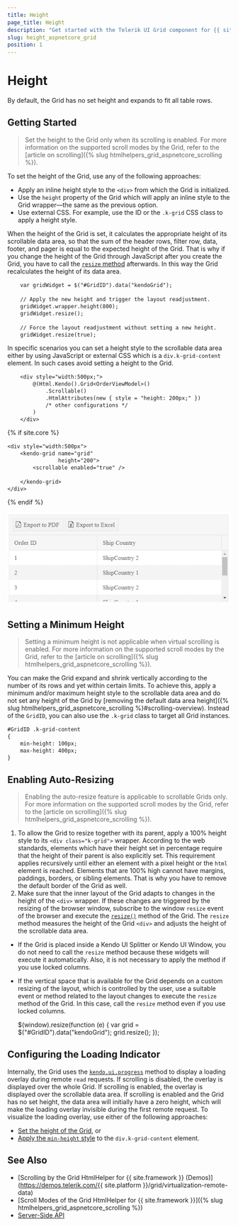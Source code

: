 ```yaml
---
title: Height
page_title: Height
description: "Get started with the Telerik UI Grid component for {{ site.framework }} and learn how to apply different heights to the Grid."
slug: height_aspnetcore_grid
position: 1
---
```


# Height

By default, the Grid has no set height and expands to fit all table rows.

## Getting Started

> Set the height to the Grid only when its scrolling is enabled. For more information on the supported scroll modes by the Grid, refer to the [article on scrolling]({% slug htmlhelpers_grid_aspnetcore_scrolling %}).  

To set the height of the Grid, use any of the following approaches:
* Apply an inline height style to the `<div>` from which the Grid is initialized.
* Use the `height` property of the Grid which will apply an inline style to the Grid wrapper&mdash;the same as the previous option.
* Use external CSS. For example, use the ID or the `.k-grid` CSS class to apply a height style.

When the height of the Grid is set, it calculates the appropriate height of its scrollable data area, so that the sum of the header rows, filter row, data, footer, and pager is equal to the expected height of the Grid. That is why if you change the height of the Grid through JavaScript after you create the Grid, you have to call the [`resize` method](https://docs.telerik.com/kendo-ui/api/javascript/kendo/methods/resize) afterwards. In this way the Grid recalculates the height of its data area.

        var gridWidget = $("#GridID").data("kendoGrid");

        // Apply the new height and trigger the layout readjustment.
        gridWidget.wrapper.height(800);
        gridWidget.resize();

        // Force the layout readjustment without setting a new height.
        gridWidget.resize(true);

In specific scenarios you can set a height style to the scrollable data area either by using JavaScript or external CSS which is a `div.k-grid-content` element. In such cases avoid setting a height to the Grid.

```HtmlHelper
    <div style="width:500px;">
        @(Html.Kendo().Grid<OrderViewModel>()
            .Scrollable()
            .HtmlAttributes(new { style = "height: 200px;" })
            /* other configurations */
        )
    </div>
```
{% if site.core %}
```TagHelper
<div style="width:500px">
    <kendo-grid name="grid"
                height="200">
        <scrollable enabled="true" />

    </kendo-grid>
</div>
```
{% endif %}

![{{ site.product_short }} A Grid with a fixed height and scrolling functionality enabled](../grid-scrollable.png)

## Setting a Minimum Height

> Setting a minimum height is not applicable when virtual scrolling is enabled. For more information on the supported scroll modes by the Grid, refer to the [article on scrolling]({% slug htmlhelpers_grid_aspnetcore_scrolling %}).

You can make the Grid expand and shrink vertically according to the number of its rows and yet within certain limits. To achieve this, apply a minimum and/or maximum height style to the scrollable data area and do not set any height of the Grid by [removing the default data area height]({% slug htmlhelpers_grid_aspnetcore_scrolling %}#scrolling-overview). Instead of the `GridID`, you can also use the `.k-grid` class to target all Grid instances.

    #GridID .k-grid-content
    {
        min-height: 100px;
        max-height: 400px;
    }

## Enabling Auto-Resizing

> Enabling the auto-resize feature is applicable to scrollable Grids only. For more information on the supported scroll modes by the Grid, refer to the [article on scrolling]({% slug htmlhelpers_grid_aspnetcore_scrolling %}).

1. To allow the Grid to resize together with its parent, apply a 100% height style to its `<div class="k-grid">` wrapper. According to the web standards, elements which have their height set in percentage require that the height of their parent is also explicitly set. This requirement applies recursively until either an element with a pixel height or the `html` element is reached. Elements that are 100% high cannot have margins, paddings, borders, or sibling elements. That is why you have to remove the default border of the Grid as well.
1. Make sure that the inner layout of the Grid adapts to changes in the height of the `<div>` wrapper. If these changes are triggered by the resizing of the browser window, subscribe to the window `resize` event of the browser and execute the [`resize()`](https://docs.telerik.com/kendo-ui/api/javascript/kendo/methods/resize) method of the Grid. The `resize` method measures the height of the Grid `<div>` and adjusts the height of the scrollable data area.
  * If the Grid is placed inside a Kendo UI Splitter or Kendo UI Window, you do not need to call the `resize` method because these widgets will execute it automatically. Also, it is not necessary to apply the method if you use locked columns.
  * If the vertical space that is available for the Grid depends on a custom resizing of the layout, which is controlled by the user, use a suitable event or method related to the layout changes to execute the `resize` method of the Grid. In this case, call the `resize` method even if you use locked columns.

    $(window).resize(function (e) {
        var grid = $("#GridID").data("kendoGrid");
        grid.resize();
    });

## Configuring the Loading Indicator

Internally, the Grid uses the [`kendo.ui.progress`](https://docs.telerik.com/kendo-ui/api/javascript/ui/ui/methods/progress) method to display a loading overlay during remote `read` requests. If scrolling is disabled, the overlay is displayed over the whole Grid. If scrolling is enabled, the overlay is displayed over the scrollable data area. If scrolling is enabled and the Grid has no set height, the data area will initially have a zero height, which will make the loading overlay invisible during the first remote request. To visualize the loading overlay, use either of the following approaches:
* [Set the height of the Grid](#getting-started), or
* [Apply the `min-height` style](#setting-a-minimum-height) to the `div.k-grid-content` element.

## See Also

* [Scrolling by the Grid HtmlHelper for {{ site.framework }} (Demos)](https://demos.telerik.com/{{ site.platform }}/grid/virtualization-remote-data)
* [Scroll Modes of the Grid HtmlHelper for {{ site.framework }}]({% slug htmlhelpers_grid_aspnetcore_scrolling %})
* [Server-Side API](/api/grid)
